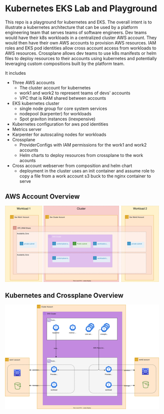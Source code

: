 # Kubernetes EKS Lab and Playground

This repo is a playground for kubernetes and EKS. The overall intent is to
illustrate a kubernetes architecture that can be used by a platform engineering
team that serves teams of software engineers. Dev teams would have their k8s
workloads in a centralized cluster AWS account. They would then have their own
AWS accounts to provision AWS resources. IAM roles and EKS pod identities allow
cross account access from workloads to AWS resources. Crossplane allows dev
teams to use k8s manifests or helm files to deploy resources to their accounts
using kubernetes and potentially leveraging custom compositions built by the
platform team.

It includes

- Three AWS accounts
  - The cluster account for kubernetes
  - work1 and work2 to represent teams of devs' accounts
  - VPC that is RAM shared between accounts
- EKS kubernetes cluster
  - single node group for core system services
  - nodepool (karpenter) for workloads
  - Spot graviton instances (inexpensive)
- Kubernetes configuration for aws pod identities
- Metrics server
- Karpenter for autoscaling nodes for workloads
- Crossplane
  - ProviderConfigs with IAM permissions for the work1 and work2 accounts
  - Helm charts to deploy resources from crossplane to the work acounts
- Cross account webserver from composition and helm chart
  - deployment in the cluster uses an init container and assume role to copy a file from a work account s3 buck to the nginx container to serve

## AWS Account Overview

![arch1](architecture1.drawio.svg)

## Kubernetes and Crossplane Overview

![arch2](architecture2.drawio.svg)

